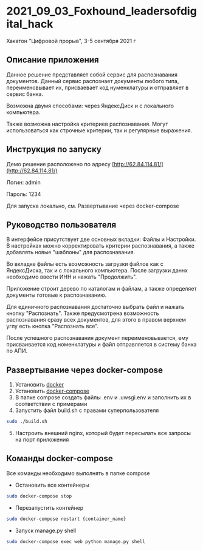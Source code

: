 # 2021_09_03_Foxhound_leadersofdigital_hack
Хакатон "Цифровой прорыв", 3-5 сентября 2021 г

## Описание приложения
Данное решение представляет собой сервис для распознавания документов. Данный сервис распознает документы любого типа, переименовывает их, присваевает код нуменклатуры и отправляет в сервис банка.

Возможна двумя способами: через ЯндексДиск и с локального компьютера.

Также возможна настройка критериев распознавания. Могут использоваться как строчные критерии, так и регулярные выражения.

## Инструкция по запуску
Демо решение расположено по адресу [http://62.84.114.81/](http://62.84.114.81/)

Логин: admin

Пароль: 1234

Для запуска локально, см. Развертывание через docker-compose

## Руководство пользователя
В интерфейсе присутствует две основных вкладки: Файлы и Настройки. В настройках можно корректировать критерии распознавания, а также добавлять новые "шаблоны" для распознавания.

Во вкладке файлы есть возможность загрузки файлов как с ЯндексДиска, так и с локального компьютера. После загрузки даннх необходимо ввести ИНН и нажать "Продолжить".

Приложение строит дерево по каталогам и файлам, а также определяет документы готовые к распознаванию.

Для единичного распознавания достаточно выбрать файл и нажать кнопку "Распознать". Также предусмотрена возможность распознавания сразу всех документов, для этого в правом верхнем углу есть кнопка "Распознать все".

После успешного распознавания документ переименовывается, ему присваивается код номенклатуры и файл отправляется в систему банка по АПИ.

## Развертывание через docker-compose
1. Установить [docker](https://docs.docker.com/engine/install/ubuntu/)
2. Установить [docker-compose](https://docs.docker.com/compose/install/)
3. В папке compose создать файлы .env и .uwsgi.env и заполнить их в соответствии с примерами
4. Запустить файл build.sh с правами суперпользователя
```bash
sudo ./build.sh
```
5. Настроить внешний nginx, который будет пересылать все запросы на порт приложения
## Команды docker-compose 
Все команды необходимо выполнять в папке compose
- Остановить все контейнеры
```bash
sudo docker-compose stop
```
- Перезапустить контейнер
```bash
sudo docker-compose restart {container_name}
```
- Запуск manage.py shell
```bash
sudo docker-compose exec web python manage.py shell
```